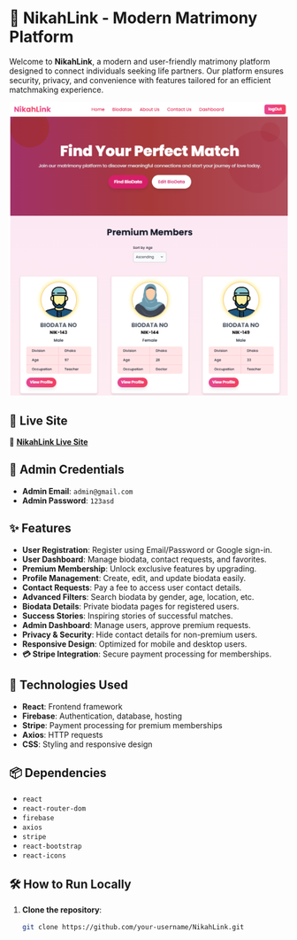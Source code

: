 # 💍 **NikahLink - Modern Matrimony Platform**  

Welcome to **NikahLink**, a modern and user-friendly matrimony platform designed to connect individuals seeking life partners. Our platform ensures security, privacy, and convenience with features tailored for an efficient matchmaking experience.  

![NikahLink Banner](https://github.com/kamrul-islam-sunny/NikahLink-cilent/blob/main/image.png?raw=true)  

## 🚀 **Live Site**  

🔗 **[NikahLink Live Site](https://matrimony-site-8d674.web.app/)**  

## 👤 **Admin Credentials**  

- **Admin Email**: `admin@gmail.com`  
- **Admin Password**: `123asd`    

## ✨ **Features**  

- **User Registration**: Register using Email/Password or Google sign-in.
- **User Dashboard**: Manage biodata, contact requests, and favorites.
- **Premium Membership**: Unlock exclusive features by upgrading.
- **Profile Management**: Create, edit, and update biodata easily.
- **Contact Requests**: Pay a fee to access user contact details.
- **Advanced Filters**: Search biodata by gender, age, location, etc.
- **Biodata Details**: Private biodata pages for registered users.
- **Success Stories**: Inspiring stories of successful matches.
- **Admin Dashboard**: Manage users, approve premium requests.
- **Privacy & Security**: Hide contact details for non-premium users.
- **Responsive Design**: Optimized for mobile and desktop users.
- **💳 Stripe Integration**: Secure payment processing for memberships.

## 🚀 **Technologies Used**

- **React**: Frontend framework
- **Firebase**: Authentication, database, hosting
- **Stripe**: Payment processing for premium memberships
- **Axios**: HTTP requests
- **CSS**: Styling and responsive design

## 📦 **Dependencies**

- `react`
- `react-router-dom`
- `firebase`
- `axios`
- `stripe`
- `react-bootstrap`
- `react-icons`

## 🛠️ **How to Run Locally**

1. **Clone the repository**:
   ```bash
   git clone https://github.com/your-username/NikahLink.git

